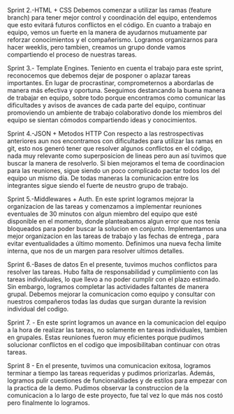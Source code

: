 Sprint 2.-HTML + CSS
Debemos comenzar a utilizar las ramas (feature branch) para tener mejor control y coordinación del equipo, entendemos que esto evitará futuros conflictos en el código.
En cuanto a trabajo en equipo, vemos un fuerte en la manera de ayudarnos mutuamente par reforzar conocimientos y el compañerismo. Logramos organizarnos para hacer weeklis, pero tambien, creamos un grupo donde vamos compartiendo el proceso de nuestras tareas. 

Sprint 3.- Template Engines.
Teniento en cuenta el trabajo para este sprint, reconocemos que debemos dejar de posponer o aplazar tareas importantes. En lugar de procrastinar, comprometernos a abordarlas de manera más efectiva y oportuna.
Seeguimos destancando la buena manera de trabajar en equipo, sobre todo porque encontramos como comunicar las dificultades y avisos de avances de cada parte del equipo, continuar promoviendo un ambiente de trabajo colaborativo donde los miembros del equipo se sientan cómodos compartiendo ideas y conocimientos.

Sprint 4.-JSON + Metodos HTTP
Con respecto a las restrospectivas anteriores aun nos encontramos con dificultades para utilizar las ramas en git, esto nos generó tener que resolver algunos conflictos en el código, nada muy relevante como superposicion de lineas pero aun así tuvimos que buscar la manera de resolverlo. 
Si bien mejoramos el tema de coordinacion para las reuniones, sigue siendo un poco complicado pactar todos los del equipo un mismo día. De todas maneras la comunicacion entre los integrantes sigue siendo el fuerte de neustro grupo de trabajo. 

Sprint 5.-Middlewares + Auth.
En este sprint logramos mejorar la organizacion de las tareas y comenzamos a implementar reuniones eventuales de 30 minutos con algun miembro del equipo que esté disponible en el momento, donde planteabamos algun error que nos tenia bloqueados para poder buscar la solucion en conjunto. 
Implementamos una mejor organizacion en las tareas de trabajo y las fechas de entrega , para evitar eventualidades a último momento. 
Definimos una nueva fecha limite interna, que nos de un margen para resolver ultimos detalles.


Sprint 6.-Bases de datos
En el presente, tuvimos muchos conflictos para resolver las tareas. Hubo falta de responsabilidad y cumplimiento con las tareas individuales, lo que llevo a no poder cumplir con el plazo estimado. Sin embargo, logramos completar las actividades faltantes de manera grupal. 
Debemos mejorar la comunicacion como equipo y consultar con nuestros compañeros todas las dudas que surgan durante la revision individual del codigo. 

Sprint 7. -
En este sprint logramos un avance en la comunicacion del equipo a la hora de realizar las tareas, no solamente en tareas individuales, tambien en grupales. Estas reuniones fueron muy eficientes porque pudimos solucionar conflictos en el codigo que imposibilitaban continuar con otras tareas. 


Sprint 8 -
En el presente, tuvimos una comunicacion exitosa, logramos terminar a tiempo las tareas requeridas y pudimos priorizarlas. Además, logramos pulir cuestiones de funcionaldiades y de estilos para empezar con la practica de la demo. 
Pudimos observar la construccion de la comunicacion a lo largo de este proyecto, fue tal vez lo que más nos costó pero finalmente lo logramos. 